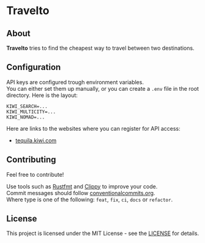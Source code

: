 # Travelto

## About
**Travelto** tries to find the cheapest way to travel between two destinations.

## Configuration
API keys are configured trough environment variables.  
You can either set them up manually, or you can create a `.env` file in the root directory.
Here is the layout:
```
KIWI_SEARCH=...
KIWI_MULTICITY=...
KIWI_NOMAD=...
```

Here are links to the websites where you can register for API access:
* [tequila.kiwi.com](https://tequila.kiwi.com)

## Contributing
Feel free to contribute!

Use tools such as [Rustfmt](https://github.com/rust-lang/rustfmt) and [Clippy](https://github.com/rust-lang/rust-clippy) to improve your code.  
Commit messages should follow [conventionalcommits.org](https://www.conventionalcommits.org).  
Where type is one of the following: `feat`, `fix`, `ci`, `docs` or `refactor`.

## License
This project is licensed under the MIT License - see the [LICENSE](./LICENSE) for details.
